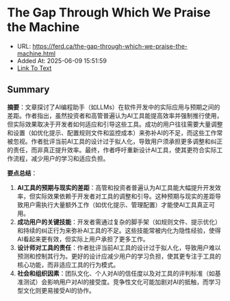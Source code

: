 # The Gap Through Which We Praise the Machine
- URL: https://ferd.ca/the-gap-through-which-we-praise-the-machine.html
- Added At: 2025-06-09 15:51:59
- [Link To Text](2025-06-09-the-gap-through-which-we-praise-the-machine_raw.md)

## Summary
**摘要**：文章探讨了AI编程助手（如LLMs）在软件开发中的实际应用与预期之间的差距。作者指出，虽然投资者和高管普遍认为AI工具能提高效率并强制推行使用，但实际效果取决于开发者如何适应和引导这些工具。成功的用户往往需要大量调整和设置（如优化提示、配置规则文件和监控成本）来弥补AI的不足，而这些工作常被忽视。作者批评当前AI工具的设计过于拟人化，导致用户须承担更多调整和纠正的责任，而非真正提升效率。最终，作者呼吁重新设计AI工具，使其更符合实际工作流程，减少用户的学习和适应负担。  

**要点总结**：  
1. **AI工具的预期与现实的差距**：高管和投资者普遍认为AI工具能大幅提升开发效率，但实际效果依赖于开发者对工具的调整和引导。这种预期与现实的差距导致用户需执行大量额外工作（如优化提示、管理配置）才能使AI工具真正可用。  
2. **成功用户的关键技能**：开发者需通过复杂的脚手架（如规则文件、提示优化）和持续的纠正行为来弥补AI工具的不足。这些技能常被内化为隐性经验，使得AI看起来更有效，但实际上用户承担了更多工作。  
3. **设计师对工具的责任**：作者批评当前AI工具的设计过于拟人化，导致用户难以预测和控制其行为。更好的设计应减少用户的学习负担，使其更专注于工具的核心功能，而非适应工具的行为模式。  
4. **社会和组织因素**：团队文化、个人对AI的信任度以及对工具的评判标准（如基准测试）会影响用户对AI的接受度。竞争性文化可能加剧对AI的抵触，而学习型文化则更易接受AI的协作。

